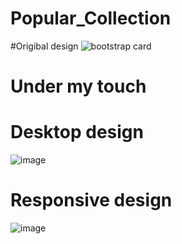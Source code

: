 # Popular_Collection
#Origibal design
![bootstrap card](https://github.com/eniskrt/Popular_Collection/assets/141591900/cf934703-9acf-42cd-8dd2-34625dd15c1d)

# Under my touch

# Desktop design
![image](https://github.com/eniskrt/Popular_Collection/assets/141591900/6b469aaa-3245-4718-a0aa-10424c18b29a)

# Responsive design
![image](https://github.com/eniskrt/Popular_Collection/assets/141591900/10b8adb7-6faa-4191-9b74-d1dd8a980226)

